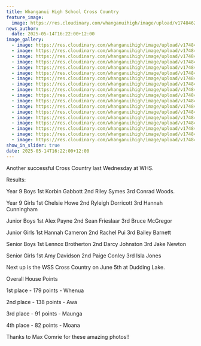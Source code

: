```yaml
---
title: Whanganui High School Cross Country
feature_image:
  image: https://res.cloudinary.com/whanganuihigh/image/upload/v1748462352/News/whscc9.jpg
news_author:
  date: 2025-05-14T16:22:00+12:00
image_gallery:
  - image: https://res.cloudinary.com/whanganuihigh/image/upload/v1748462353/News/whscc8.jpg
  - image: https://res.cloudinary.com/whanganuihigh/image/upload/v1748462354/News/whscc6.jpg
  - image: https://res.cloudinary.com/whanganuihigh/image/upload/v1748462354/News/whscc7.jpg
  - image: https://res.cloudinary.com/whanganuihigh/image/upload/v1748462351/News/whscc10.jpg
  - image: https://res.cloudinary.com/whanganuihigh/image/upload/v1748462351/News/whscc11.jpg
  - image: https://res.cloudinary.com/whanganuihigh/image/upload/v1748462346/News/whscc12.jpg
  - image: https://res.cloudinary.com/whanganuihigh/image/upload/v1748462344/News/whscc13.jpg
  - image: https://res.cloudinary.com/whanganuihigh/image/upload/v1748462343/News/whscc15.jpg
  - image: https://res.cloudinary.com/whanganuihigh/image/upload/v1748462342/News/whscc16.jpg
  - image: https://res.cloudinary.com/whanganuihigh/image/upload/v1748462344/News/whscc14.jpg
  - image: https://res.cloudinary.com/whanganuihigh/image/upload/v1748462341/News/whscc17.jpg
  - image: https://res.cloudinary.com/whanganuihigh/image/upload/v1748462341/News/whscc18.jpg
  - image: https://res.cloudinary.com/whanganuihigh/image/upload/v1748462338/News/whscc.jpg
  - image: https://res.cloudinary.com/whanganuihigh/image/upload/v1748462360/News/whscc4.jpg
  - image: https://res.cloudinary.com/whanganuihigh/image/upload/v1748462360/News/whscc1.jpg
  - image: https://res.cloudinary.com/whanganuihigh/image/upload/v1748462359/News/whscc2.jpg
  - image: https://res.cloudinary.com/whanganuihigh/image/upload/v1748462358/News/whscc5.jpg
  - image: https://res.cloudinary.com/whanganuihigh/image/upload/v1748462360/News/whscc3.jpg
show_in_slider: true
date: 2025-05-14T16:22:00+12:00
---
```

Another successful Cross Country last Wednesday at WHS. 

Results: 

Year 9 Boys 1st Korbin Gabbott 2nd Riley Symes 3rd Conrad Woods.

Year 9 Girls 1st Chelsie Howe 2nd Ryleigh Dorricott 3rd Hannah Cunningham

Junior Boys 1st Alex Payne 2nd Sean Frieslaar 3rd Bruce McGregor 

Junior Girls 1st Hannah Cameron 2nd Rachel Pui 3rd Bailey Barnett 

Senior Boys 1st Lennox Brotherton 2nd Darcy Johnston 3rd Jake Newton 

Senior Girls 1st Amy Davidson 2nd Paige Conley 3rd Isla Jones 

Next up is the WSS Cross Country on June 5th at Dudding Lake.

Overall House Points 

1st place - 179 points - Whenua 

2nd place - 138 points - Awa 

3rd place - 91 points - Maunga 

4th place - 82 points - Moana 

Thanks to Max Comrie for these amazing photos!!
